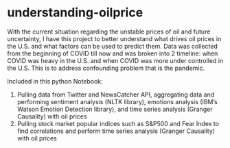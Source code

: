 # understanding-oilprice

With the current situation regarding the unstable prices of oil and future uncertainty, I have this project to better understand what drives oil prices in the U.S. and what factors can be used to predict them. Data was collected from the beginning of COVID till now and was broken into 2 timeline: when COVID was heavy in the U.S. and when COVID was more under controlled in the U.S. This is to address confounding problem that is the pandemic.

Included in this python Notebook:
1. Pulling data from Twitter and NewsCatcher API, aggregating data and performing sentiment analysis (NLTK library), emotions analysis (IBM’s Watson Emotion Detection library), and time series analysis (Granger Causality) with oil prices
2. Pulling stock market popular indices such as S&P500 and Fear Index to find correlations and perform time series analysis (Granger Causality) with oil prices

